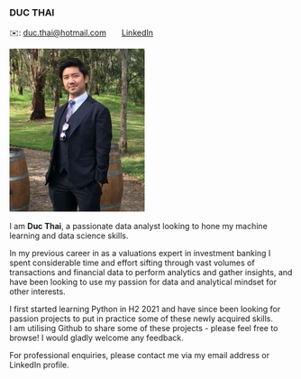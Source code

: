 ### DUC THAI

✉️: duc.thai@hotmail.com 
&nbsp;&nbsp;&nbsp;&nbsp;&nbsp; [LinkedIn](https://www.linkedin.com/in/duc-thai-0975b5b9/) 


![alt text](https://github.com/dt1983/duc.thai/blob/main/Duc%20Thai%20-%20Profile%20Pic.JPG)

I am __Duc Thai__, a passionate data analyst looking to hone my machine learning and data science skills.

In my previous career in as a valuations expert in investment banking I spent considerable time and effort sifting through vast volumes of transactions and financial data to perform analytics and gather insights, and have been looking to use my passion for data and analytical mindset for other interests.

I first started learning Python in H2 2021 and have since been looking for passion projects to put in practice some of these newly acquired skills.<br>
I am utilising Github to share some of these projects - please feel free to browse! I would gladly welcome any feedback.

For professional enquiries, please contact me via my email address or LinkedIn profile.
